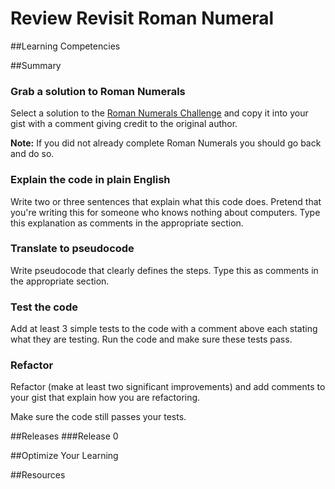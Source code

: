 # Review Revisit Roman Numeral 
 
##Learning Competencies 

##Summary 

 ### Grab a solution to Roman Numerals

Select a solution to the [Roman Numerals Challenge](http://socrates.devbootcamp.com/challenges/33) and copy it into your gist with a comment giving credit to the original author.

**Note:** If you did not already complete Roman Numerals you should go back and do so.

### Explain the code in plain English

Write two or three sentences that explain what this code does. Pretend that you're writing this for someone who knows nothing about computers. Type this explanation as comments in the appropriate section.

### Translate to pseudocode

Write pseudocode that clearly defines the steps. Type this as comments in the appropriate section.

### Test the code

Add at least 3 simple tests to the code with a comment above each stating what they are testing. Run the code and make sure these tests pass.

### Refactor

Refactor (make at least two significant improvements) and add comments to your gist that explain how you are refactoring.

Make sure the code still passes your tests. 

##Releases
###Release 0 

##Optimize Your Learning 

##Resources